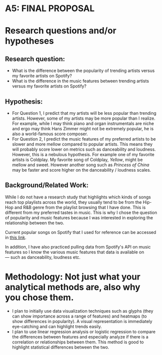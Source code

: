 
# A5: FINAL PROPOSAL 
# Research questions and/or hypotheses
## Research question: 
- What is the difference between the popularity of trending artists versus my favorite artists on Spotify?
- What is the difference in the music features between trending artists versus my favorite artists on Spotify?
## Hypothesis:
- For Question 1, I predict that my artists will be less popular than trending artists. However, some of my artists may be more popular than I realize. For example, while I may think piano and organ instrumentals are niche and ergo may think Hans Zimmer might not be extremely popular, he is also a world-famous score composer. 
- For Question 2, I predict the music features of my preferred artists to be slower and more mellow compared to popular artists. This means they will probably score lower on metrics such as danceability and loudness. However, this is a nebulous hypothesis. For example one of my favorite artists is Coldplay. My favorite song of Coldplay, *Yellow*, might be mellow and sweet. However another song such as *Princess of China* may be faster and score higher on the danceability / loudness scales.  

## Background/Related Work: 
While I do not have a research study that highlights which kinds of songs reach top playlists across the world, they usually tend to be from the Hip-Hop and R&B genre from the playlist browsing that I have done. This is different from my preferred tastes in music. This is why I chose the question of popularity and music features because I was interested in exploring the relationship between the two.

Current popular songs on Spotify that I used for reference can be accessed in [this link](https://open.spotify.com/playlist/4hOKQuZbraPDIfaGbM3lKI).

In addition, I have also practiced pulling data from Spotify's API on music features so I know the various music features that data is available on — such as danceability, loudness etc. 



# Methodology: Not just what your analytical methods are, also why you chose them.
- I plan to initially use data visualization techniques such as glyphs (they can show importance across a range of features) and heatmaps (to show differences in popularity). A visual representation is immediately eye-catching and can highlight trends easily.
- I plan to use linear regression analysis or logistic regression to compare the differences between features and especially analyze if there is a correlation or relationships between them. This method is good to highlight statistical differences between the two. 

